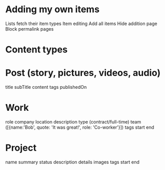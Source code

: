 # Adding my own items

Lists fetch their item types
Item editing
Add all items
Hide addition page
Block permalink pages

# Content types

# Post (story, pictures, videos, audio)

title
subTitle
content
tags
publishedOn

# Work

role
company
location
description
type (contract/full-time)
team ([{name:'Bob', quote: 'It was great!', role: 'Co-worker'}])
tags
start
end

# Project

name
summary
status
description
details
images
tags
start
end

